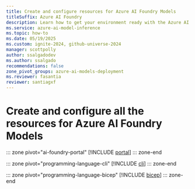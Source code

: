 ```yaml
---
title: Create and configure resources for Azure AI Foundry Models
titleSuffix: Azure AI Foundry
description: Learn how to get your environment ready with the Azure AI Foundry Models
ms.service: azure-ai-model-inference
ms.topic: how-to
ms.date: 05/19/2025
ms.custom: ignite-2024, github-universe-2024
manager: scottpolly
author: ssalgadodev
ms.author: ssalgado
recommendations: false
zone_pivot_groups: azure-ai-models-deployment
ms.reviewer: fasantia
reviewer: santiagxf
---
```


# Create and configure all the resources for Azure AI Foundry Models

::: zone pivot="ai-foundry-portal"
[!INCLUDE [portal](../includes/create-resources/portal.md)]
::: zone-end

::: zone pivot="programming-language-cli"
[!INCLUDE [cli](../includes/create-model-deployments/cli.md)]
::: zone-end

::: zone pivot="programming-language-bicep"
[!INCLUDE [bicep](../includes/create-resources/bicep.md)]
::: zone-end
